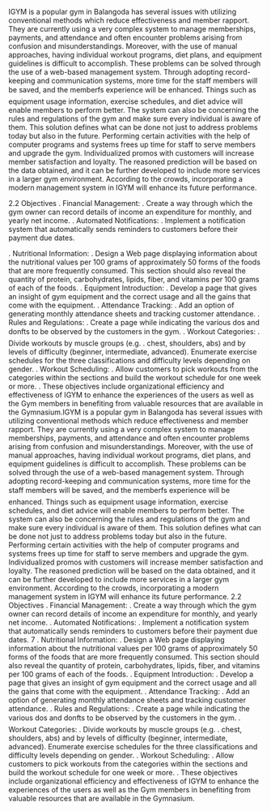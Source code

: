 IGYM is a popular gym in Balangoda has several issues with utilizing conventional methods which reduce effectiveness and member rapport. They are currently using a very complex system to manage memberships, payments, and attendance and often encounter problems arising from confusion and misunderstandings. Moreover, with the use of manual approaches, having individual workout programs, diet plans, and equipment guidelines is difficult to accomplish.
These problems can be solved through the use of a web-based management system. Through adopting record-keeping and communication systems, more time for the staff members will be saved, and the memberfs experience will be enhanced. Things such as equipment usage information, exercise schedules, and diet advice will enable members to perform better. The system can also be concerning the rules and regulations of the gym and make sure every individual is aware of them.
This solution defines what can be done not just to address problems today but also in the future. Performing certain activities with the help of computer programs and systems frees up time for staff to serve members and upgrade the gym. Individualized promos with customers will increase member satisfaction and loyalty. The reasoned prediction will be based on the data obtained, and it can be further developed to include more services in a larger gym environment. According to the crowds, incorporating a modern management system in IGYM will enhance its future performance.


2.2 Objectives
.
Financial Management:
.
Create a way through which the gym owner can record details of income an expenditure for monthly, and yearly net income.
.
Automated Notifications:
.
Implement a notification system that automatically sends reminders to customers before their payment due dates.

.
Nutritional Information:
.
Design a Web page displaying information about the nutritional values per 100 grams of approximately 50 forms of the foods that are more frequently consumed. This section should also reveal the quantity of protein, carbohydrates, lipids, fiber, and vitamins per 100 grams of each of the foods.
.
Equipment Introduction:
.
Develop a page that gives an insight of gym equipment and the correct usage and all the gains that come with the equipment.
.
Attendance Tracking:
.
Add an option of generating monthly attendance sheets and tracking customer attendance.
.
Rules and Regulations:
.
Create a page while indicating the various dos and donfts to be observed by the customers in the gym.
.
Workout Categories:
. Divide workouts by muscle groups (e.g. . chest, shoulders, abs) and by levels of difficulty (beginner, intermediate, advanced). Enumerate exercise schedules for the three classifications and difficulty levels depending on gender.
.
Workout Scheduling:
.
Allow customers to pick workouts from the categories within the sections and build the workout schedule for one week or more.
.
These objectives include organizational efficiency and effectiveness of IGYM to enhance the experiences of the users as well as the Gym members in benefiting from valuable resources that are available in the Gymnasium.IGYM is a popular gym in Balangoda has several issues with utilizing conventional methods which reduce effectiveness and member rapport. They are currently using a very complex system to manage memberships, payments, and attendance and often encounter problems arising from confusion and misunderstandings. Moreover, with the use of manual approaches, having individual workout programs, diet plans, and equipment guidelines is difficult to accomplish.
These problems can be solved through the use of a web-based management system. Through adopting record-keeping and communication systems, more time for the staff members will be saved, and the memberfs experience will be enhanced. Things such as equipment usage information, exercise schedules, and diet advice will enable members to perform better. The system can also be concerning the rules and regulations of the gym and make sure every individual is aware of them.
This solution defines what can be done not just to address problems today but also in the future. Performing certain activities with the help of computer programs and systems frees up time for staff to serve members and upgrade the gym. Individualized promos with customers will increase member satisfaction and loyalty. The reasoned prediction will be based on the data obtained, and it can be further developed to include more services in a larger gym environment. According to the crowds, incorporating a modern management system in IGYM will enhance its future performance.
2.2 Objectives
.
Financial Management:
.
Create a way through which the gym owner can record details of income an expenditure for monthly, and yearly net income.
.
Automated Notifications:
.
Implement a notification system that automatically sends reminders to customers before their payment due dates.
7
.
Nutritional Information:
.
Design a Web page displaying information about the nutritional values per 100 grams of approximately 50 forms of the foods that are more frequently consumed. This section should also reveal the quantity of protein, carbohydrates, lipids, fiber, and vitamins per 100 grams of each of the foods.
.
Equipment Introduction:
.
Develop a page that gives an insight of gym equipment and the correct usage and all the gains that come with the equipment.
.
Attendance Tracking:
.
Add an option of generating monthly attendance sheets and tracking customer attendance.
.
Rules and Regulations:
.
Create a page while indicating the various dos and donfts to be observed by the customers in the gym.
.
Workout Categories:
. Divide workouts by muscle groups (e.g. . chest, shoulders, abs) and by levels of difficulty (beginner, intermediate, advanced). Enumerate exercise schedules for the three classifications and difficulty levels depending on gender.
.
Workout Scheduling:
.
Allow customers to pick workouts from the categories within the sections and build the workout schedule for one week or more.
.
These objectives include organizational efficiency and effectiveness of IGYM to enhance the experiences of the users as well as the Gym members in benefiting from valuable resources that are available in the Gymnasium.
